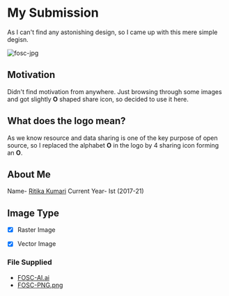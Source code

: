 # **My Submission**

As I can't find any astonishing design, so I came up with this mere simple degisn.

![fosc-jpg](https://user-images.githubusercontent.com/36573421/40267791-98ccebca-5b80-11e8-9271-4ca471027bb2.jpg)


## **Motivation**
Didn't find motivation from anywhere. Just browsing through some images and got slightly **O** shaped share icon, so decided to use it here.

## **What does the logo mean?**
As we know resource and data sharing is one of the key purpose of open source, so I replaced the alphabet **O** in the logo by 4 sharing icon forming an **O**.

## **About Me**
Name- [Ritika Kumari](https://github.com/riti1302)
Current Year- Ist (2017-21)

## **Image Type**

- [x] Raster Image

- [x] Vector Image

### **File Supplied**

  * [FOSC-AI.ai](https://github.com/riti1302/design-jam/blob/2018/submissions/riti1302/FOSC-AI.ai)
  * [FOSC-PNG.png](https://github.com/riti1302/design-jam/blob/2018/submissions/riti1302/FOSC-PNG.png)
